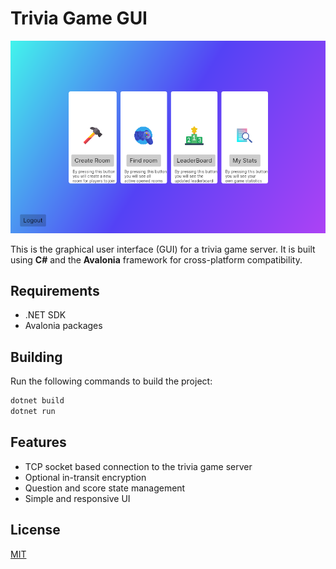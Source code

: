 # Trivia Game GUI

![Trivia Game UI](docs/demo.png)

This is the graphical user interface (GUI) for a trivia game server. It is built using **C#** and the **Avalonia** framework for cross-platform compatibility.

## Requirements

- .NET SDK
- Avalonia packages

## Building

Run the following commands to build the project:

```sh
dotnet build
dotnet run
```

## Features

- TCP socket based connection to the trivia game server
- Optional in-transit encryption
- Question and score state management
- Simple and responsive UI

## License

[MIT](LICENSE)
